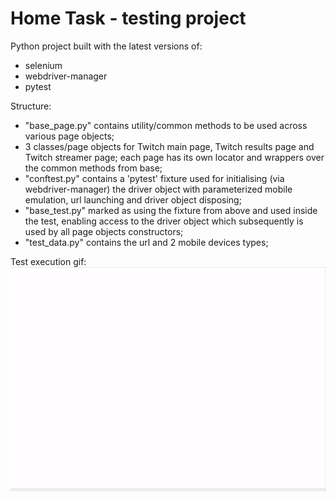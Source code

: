 # Home Task - testing project

Python project built with the latest versions of:
- selenium 
- webdriver-manager 
- pytest 

Structure:
- "base_page.py" contains utility/common methods 
to be used across various page objects;
- 3 classes/page objects for Twitch main page, Twitch results 
page and Twitch streamer page; each page has its own locator 
and wrappers over the common methods from base;
- "conftest.py" contains a 'pytest' fixture used for 
initialising (via webdriver-manager) the driver object with
parameterized mobile emulation, url launching and driver object
disposing;
- "base_test.py" marked as using the fixture from above
and used inside the test, enabling access to the driver object
which subsequently is used by all page objects constructors;
- "test_data.py" contains the url and 2 mobile devices types;

Test execution gif:
![](https://github.com/andreimdnet/ht-testing/blob/main/twitch_test.gif)
